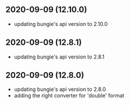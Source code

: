 ## 2020-09-09 (12.10.0)
- updating bungie's api version to 2.10.0

## 2020-09-09 (12.8.1)
- updating bungie's api version to 2.8.1

## 2020-09-09 (12.8.0)
- updating bungie's api version to 2.8.0
- adding the right converter for 'double' format